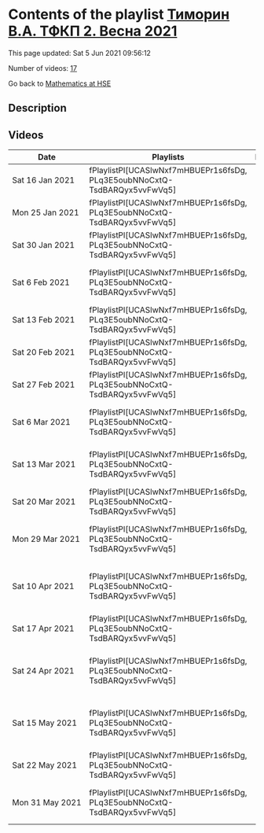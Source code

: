 # Contents of the playlist [Тиморин В.А. ТФКП 2. Весна 2021](https://www.youtube.com/playlist?list=PLq3E5oubNNoCxtQ-TsdBARQyx5vvFwVq5)

This page updated: Sat 5 Jun 2021 09:56:12

Number of videos: [17](#videos)

Go back to [Mathematics at HSE](../README.md)

## Description



## Videos

|Date|Playlists|Links|Name|
|---|---|---|---|
| Sat&nbsp;16&nbsp;Jan&nbsp;2021 | fPlaylistPl[UCASlwNxf7mHBUEPr1s6fsDg, PLq3E5oubNNoCxtQ-TsdBARQyx5vvFwVq5] |  | [[**e**](https://studio.youtube.com/video/MgpwkNmxi9c/edit "Edit")] [лекция 1: комплексные числа](https://www.youtube.com/watch?v=MgpwkNmxi9c&list=PLq3E5oubNNoCxtQ-TsdBARQyx5vvFwVq5 "0. О курсе. 1. Повторение: алгебра комплексных чисел, формула Муавра, ряды, абсолютная и равномерная сходимость, топология плоскости, элементарные функции комплексной переменной.") |
| Mon&nbsp;25&nbsp;Jan&nbsp;2021 | fPlaylistPl[UCASlwNxf7mHBUEPr1s6fsDg, PLq3E5oubNNoCxtQ-TsdBARQyx5vvFwVq5] |  | [[**e**](https://studio.youtube.com/video/CjeE12l-bKc/edit "Edit")] [лекция 2: преобразования Мебиуса](https://www.youtube.com/watch?v=CjeE12l-bKc&list=PLq3E5oubNNoCxtQ-TsdBARQyx5vvFwVq5 "Стереографическая проекция, преобразования Мебиуса, теорема Мебиуса, дробно-линейные преобразования, свойства инверсии.") |
| Sat&nbsp;30&nbsp;Jan&nbsp;2021 | fPlaylistPl[UCASlwNxf7mHBUEPr1s6fsDg, PLq3E5oubNNoCxtQ-TsdBARQyx5vvFwVq5] |  | [[**e**](https://studio.youtube.com/video/JRVdKjDKmwE/edit "Edit")] [лекция 3: комплексная производная](https://www.youtube.com/watch?v=JRVdKjDKmwE&list=PLq3E5oubNNoCxtQ-TsdBARQyx5vvFwVq5 "Комплексная производная, голоморфные функции, дифференцирование сложной функции, теорема об обратной функции (предварительные версии), ветви логарифма и корня, условия Коши-Римана.") |
| Sat&nbsp;6&nbsp;Feb&nbsp;2021 | fPlaylistPl[UCASlwNxf7mHBUEPr1s6fsDg, PLq3E5oubNNoCxtQ-TsdBARQyx5vvFwVq5] |  | [[**e**](https://studio.youtube.com/video/nRBzKPwckhI/edit "Edit")] [лекция 4: примеры конформных отображений](https://www.youtube.com/watch?v=nRBzKPwckhI&list=PLq3E5oubNNoCxtQ-TsdBARQyx5vvFwVq5 "Сопряженные гармонические функции, комплексный потенциал, построение конформных отображений в верхнюю полуплоскость.") |
| Sat&nbsp;13&nbsp;Feb&nbsp;2021 | fPlaylistPl[UCASlwNxf7mHBUEPr1s6fsDg, PLq3E5oubNNoCxtQ-TsdBARQyx5vvFwVq5] |  | [[**e**](https://studio.youtube.com/video/7AmK4n5azDk/edit "Edit")] [лекция 5: интегралы по путям](https://www.youtube.com/watch?v=7AmK4n5azDk&list=PLq3E5oubNNoCxtQ-TsdBARQyx5vvFwVq5 "Интеграл по кусочно-гладкому пути. Замена параметра. Равномерная сходимость. Индекс кривой относительно точки.") |
| Sat&nbsp;20&nbsp;Feb&nbsp;2021 | fPlaylistPl[UCASlwNxf7mHBUEPr1s6fsDg, PLq3E5oubNNoCxtQ-TsdBARQyx5vvFwVq5] |  | [[**e**](https://studio.youtube.com/video/1wxXGkN1LIk/edit "Edit")] [лекция 6: теорема Коши](https://www.youtube.com/watch?v=1wxXGkN1LIk&list=PLq3E5oubNNoCxtQ-TsdBARQyx5vvFwVq5 "Теорема Коши (несколько версий), первообразная, связь общей формулой Стокса, интегральная формула Коши.") |
| Sat&nbsp;27&nbsp;Feb&nbsp;2021 | fPlaylistPl[UCASlwNxf7mHBUEPr1s6fsDg, PLq3E5oubNNoCxtQ-TsdBARQyx5vvFwVq5] |  | [[**e**](https://studio.youtube.com/video/jVZ0WkMQk_k/edit "Edit")] [лекция 7: следствия формулы Коши](https://www.youtube.com/watch?v=jVZ0WkMQk_k&list=PLq3E5oubNNoCxtQ-TsdBARQyx5vvFwVq5) |
| Sat&nbsp;6&nbsp;Mar&nbsp;2021 | fPlaylistPl[UCASlwNxf7mHBUEPr1s6fsDg, PLq3E5oubNNoCxtQ-TsdBARQyx5vvFwVq5] |  | [[**e**](https://studio.youtube.com/video/GWMK1gVkrtI/edit "Edit")] [лекция 8: гомотопии и аналитические продолжения](https://www.youtube.com/watch?v=GWMK1gVkrtI&list=PLq3E5oubNNoCxtQ-TsdBARQyx5vvFwVq5) |
| Sat&nbsp;13&nbsp;Mar&nbsp;2021 | fPlaylistPl[UCASlwNxf7mHBUEPr1s6fsDg, PLq3E5oubNNoCxtQ-TsdBARQyx5vvFwVq5] |  | [[**e**](https://studio.youtube.com/video/A9Ju9ylm8Gs/edit "Edit")] [лекция 9: гомотопическая версия теоремы Коши](https://www.youtube.com/watch?v=A9Ju9ylm8Gs&list=PLq3E5oubNNoCxtQ-TsdBARQyx5vvFwVq5) |
| Sat&nbsp;20&nbsp;Mar&nbsp;2021 | fPlaylistPl[UCASlwNxf7mHBUEPr1s6fsDg, PLq3E5oubNNoCxtQ-TsdBARQyx5vvFwVq5] |  | [[**e**](https://studio.youtube.com/video/NQr-yKMLOhI/edit "Edit")] [лекция 10: изолированные особые точки](https://www.youtube.com/watch?v=NQr-yKMLOhI&list=PLq3E5oubNNoCxtQ-TsdBARQyx5vvFwVq5 "Изолированные особенности, ряды Лорана, теорема об устранимой особенности, полюсы, существенные особенности, теорема Сохоцкого.") |
| Mon&nbsp;29&nbsp;Mar&nbsp;2021 | fPlaylistPl[UCASlwNxf7mHBUEPr1s6fsDg, PLq3E5oubNNoCxtQ-TsdBARQyx5vvFwVq5] |  | [[**e**](https://studio.youtube.com/video/HwB0HlWM11c/edit "Edit")] [лекция 11: теорема Лиувилля, вычеты](https://www.youtube.com/watch?v=HwB0HlWM11c&list=PLq3E5oubNNoCxtQ-TsdBARQyx5vvFwVq5) |
| Sat&nbsp;10&nbsp;Apr&nbsp;2021 | fPlaylistPl[UCASlwNxf7mHBUEPr1s6fsDg, PLq3E5oubNNoCxtQ-TsdBARQyx5vvFwVq5] |  | [[**e**](https://studio.youtube.com/video/Jjnsk0lOd6c/edit "Edit")] [лекция 12: принцип аргумента, вычисления с вычетами](https://www.youtube.com/watch?v=Jjnsk0lOd6c&list=PLq3E5oubNNoCxtQ-TsdBARQyx5vvFwVq5) |
| Sat&nbsp;17&nbsp;Apr&nbsp;2021 | fPlaylistPl[UCASlwNxf7mHBUEPr1s6fsDg, PLq3E5oubNNoCxtQ-TsdBARQyx5vvFwVq5] |  | [[**e**](https://studio.youtube.com/video/VRGR0JSbRVc/edit "Edit")] [лекция 13: вычисления с вычетами](https://www.youtube.com/watch?v=VRGR0JSbRVc&list=PLq3E5oubNNoCxtQ-TsdBARQyx5vvFwVq5 "В т.ч. \"вычет на бесконечности\".") |
| Sat&nbsp;24&nbsp;Apr&nbsp;2021 | fPlaylistPl[UCASlwNxf7mHBUEPr1s6fsDg, PLq3E5oubNNoCxtQ-TsdBARQyx5vvFwVq5] |  | [[**e**](https://studio.youtube.com/video/sQ_SToqlPM0/edit "Edit")] [лекция 14: локальные свойства голоморфных функций](https://www.youtube.com/watch?v=sQ_SToqlPM0&list=PLq3E5oubNNoCxtQ-TsdBARQyx5vvFwVq5 "Принцип сохранения области, теорема об обратной функции, разветвленные накрытия.") |
| Sat&nbsp;15&nbsp;May&nbsp;2021 | fPlaylistPl[UCASlwNxf7mHBUEPr1s6fsDg, PLq3E5oubNNoCxtQ-TsdBARQyx5vvFwVq5] |  | [[**e**](https://studio.youtube.com/video/9Ua7sKHjh9k/edit "Edit")] [лекция 15: принцип максимума, метрика Пуанкаре](https://www.youtube.com/watch?v=9Ua7sKHjh9k&list=PLq3E5oubNNoCxtQ-TsdBARQyx5vvFwVq5) |
| Sat&nbsp;22&nbsp;May&nbsp;2021 | fPlaylistPl[UCASlwNxf7mHBUEPr1s6fsDg, PLq3E5oubNNoCxtQ-TsdBARQyx5vvFwVq5] |  | [[**e**](https://studio.youtube.com/video/jRR2E7n-pJM/edit "Edit")] [лекция 16: принцип симметрии](https://www.youtube.com/watch?v=jRR2E7n-pJM&list=PLq3E5oubNNoCxtQ-TsdBARQyx5vvFwVq5) |
| Mon&nbsp;31&nbsp;May&nbsp;2021 | fPlaylistPl[UCASlwNxf7mHBUEPr1s6fsDg, PLq3E5oubNNoCxtQ-TsdBARQyx5vvFwVq5] |  | [[**e**](https://studio.youtube.com/video/ZOZjvlSErvk/edit "Edit")] [Лекция 17: теорема Римана об отображении](https://www.youtube.com/watch?v=ZOZjvlSErvk&list=PLq3E5oubNNoCxtQ-TsdBARQyx5vvFwVq5) |

